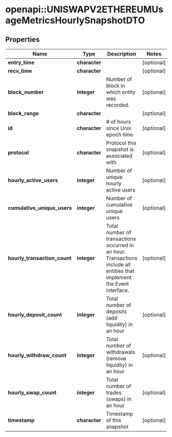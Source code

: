 # openapi::UNISWAPV2ETHEREUMUsageMetricsHourlySnapshotDTO



## Properties
Name | Type | Description | Notes
------------ | ------------- | ------------- | -------------
**entry_time** | **character** |  | [optional] 
**recv_time** | **character** |  | [optional] 
**block_number** | **integer** | Number of block in which entity was recorded. | [optional] 
**block_range** | **character** |  | [optional] 
**id** | **character** | # of hours since Unix epoch time | [optional] 
**protocol** | **character** | Protocol this snapshot is associated with | [optional] 
**hourly_active_users** | **integer** | Number of unique hourly active users | [optional] 
**cumulative_unique_users** | **integer** | Number of cumulative unique users | [optional] 
**hourly_transaction_count** | **integer** | Total number of transactions occurred in an hour. Transactions include all entities that implement the Event interface. | [optional] 
**hourly_deposit_count** | **integer** |  Total number of deposits (add liquidity) in an hour | [optional] 
**hourly_withdraw_count** | **integer** | Total number of withdrawals (remove liquidity) in an hour | [optional] 
**hourly_swap_count** | **integer** | Total number of trades (swaps) in an hour | [optional] 
**timestamp** | **character** | Timestamp of this snapshot | [optional] 


